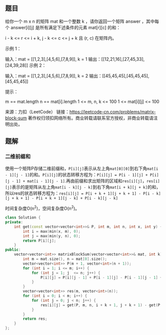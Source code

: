 ## 题目

给你一个 m x n 的矩阵 mat 和一个整数 k ，请你返回一个矩阵 answer ，其中每个 answer[i][j] 是所有满足下述条件的元素 mat[r][c] 的和： 

i - k <= r <= i + k,
j - k <= c <= j + k 且
(r, c) 在矩阵内。


示例 1：

输入：mat = [[1,2,3],[4,5,6],[7,8,9]], k = 1
输出：[[12,21,16],[27,45,33],[24,39,28]]
示例 2：

输入：mat = [[1,2,3],[4,5,6],[7,8,9]], k = 2
输出：[[45,45,45],[45,45,45],[45,45,45]]


提示：

m == mat.length
n == mat[i].length
1 <= m, n, k <= 100
1 <= mat[i][j] <= 100

来源：力扣（LeetCode）
链接：https://leetcode-cn.com/problems/matrix-block-sum
著作权归领扣网络所有。商业转载请联系官方授权，非商业转载请注明出处。

## 题解

### 二维前缀和

使用一个矩阵P存储二维前缀和，`P[i][j]`表示从左上角`mat[0][0]`到右下角`mat[i - 1][j - 1]`的和。`P[i][j]`的状态转移方程为：`P[i][j] = P[i - 1][j] + P[i][j - 1] + mat[i - 1][j - 1]`.再由前缀和求出矩阵的区域和`res[i][j]`，`res[i][j]`表示的是矩阵从左上角`mat[i - k][j - k]`到右下角`mat[i + k][j + k]`的和，所以res的状态转移方程为：`res[i][j] = P[i + k + 1][j + k + 1] - P[i - k][j + k + 1] - P[i + k + 1][j - k] + P[i - k][j - k]`

时间复杂度O(n<sup>2</sup>)，空间复杂度O(n<sup>2</sup>)。

```c++
class Solution {
private:
    int get(const vector<vector<int>>& P, int m, int n, int x, int y) {
        int i = max(min(x, m), 0);
        int j = max(min(y, n), 0);
        return P[i][j];
    }
public:
    vector<vector<int>> matrixBlockSum(vector<vector<int>>& mat, int k) {
        int m = mat.size(), n = mat[0].size();
        vector<vector<int>> P(m + 1, vector<int>(n + 1));
        for (int i = 1; i <= m; i++) {
            for (int j = 1; j  <= n; j++) {
                P[i][j] = P[i][j - 1] + P[i - 1][j] - P[i - 1][j - 1] + mat[i - 1][j - 1];
            }
        }
        vector<vector<int>> res(m, vector<int>(n));
        for (int i = 0; i < m; i++) {
            for (int j = 0; j < n; j++) {
                res[i][j] = get(P, m, n, i + k + 1, j + k + 1) - get(P, m, n, i - k, j + k + 1) - get(P, m, n, i + k + 1, j - k) + get(P, m, n, i - k, j - k);
            }
        }
        return res;
    }
};
```

